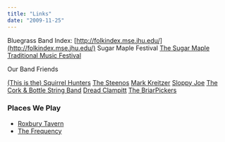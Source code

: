 ```yaml
---
title: "Links"
date: "2009-11-25"
---
```


Bluegrass Band Index: [http://folkindex.mse.jhu.edu/](http://folkindex.mse.jhu.edu/) Sugar Maple Festival [The Sugar Maple Traditional Music Festival](http://www.sugarmaplefest.org/)

Our Band Friends

[(This is the) Squirrel Hunters](http://titsh.com) [The Steenos](http://www.thesteenos.com) [Mark Kreitzer](http://www.markkreitzer.com) [Sloppy Joe](http://www.slopgrass.com/) [The Cork & Bottle String Band](http://www.bignew.com/) [Dread Clampitt](http://www.dreadclampitt.com) [The BriarPickers](http://thebriarpickers.com)

### Places We Play

- [Roxbury Tavern](http://www.roxburytavern.com)
- [The Frequency](http://madisonfrequency.com )
